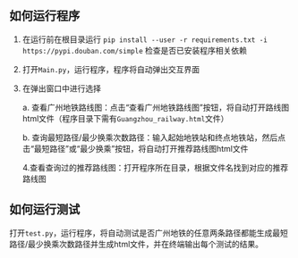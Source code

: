 ## 如何运行程序

1. 在运行前在根目录运行  ``pip install --user -r requirements.txt -i https://pypi.douban.com/simple``  检查是否已安装程序相关依赖

2. 打开`Main.py`，运行程序，程序将自动弹出交互界面

3. 在弹出窗口中进行选择

   a. 查看广州地铁路线图：点击“查看广州地铁路线图”按钮，将自动打开路线图html文件（程序目录下需有`Guangzhou_railway.html`文件）

   b. 查询最短路径/最少换乘次数路径：输入起始地铁站和终点地铁站，然后点击“最短路径”或“最少换乘”按钮，将自动打开推荐路线图html文件

   4.查看查询过的推荐路线图：打开程序所在目录，根据文件名找到对应的推荐路线图




## 如何运行测试

打开`test.py`，运行程序，将自动测试是否广州地铁的任意两条路径都能生成最短路径/最少换乘次数路径并生成html文件，并在终端输出每个测试的结果。